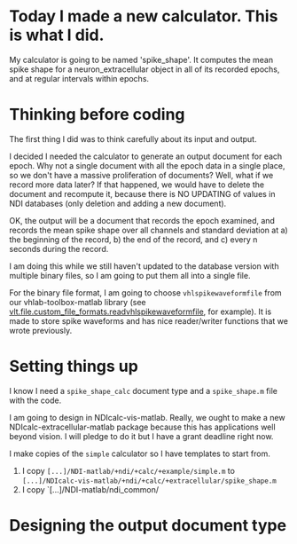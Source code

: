 # Today I made a new calculator. This is what I did.

My calculator is going to be named 'spike_shape'. It computes the mean spike shape for a neuron_extracellular object in all of its recorded epochs, and at regular intervals within epochs.

# Thinking before coding

The first thing I did was to think carefully about its input and output.

I decided I needed the calculator to generate an output document for each epoch. Why not a single document with all the epoch data in a single place, so we don't have a massive proliferation of documents? Well, what if we record more data later? If that happened, we would have to delete the document and recompute it, because there is NO UPDATING of values in NDI databases (only deletion and adding a new document).

OK, the output will be a document that records the epoch examined, and records the mean spike shape over all channels and standard deviation at a) the beginning of the record, b) the end of the record, and c) every n seconds during the record.

I am doing this while we still haven't updated to the database version with multiple binary files, so I am going to put them all into a single file.

For the binary file format, I am going to choose `vhlspikewaveformfile` from our vhlab-toolbox-matlab library (see [vlt.file.custom_file_formats.readvhlspikewaveformfile](https://github.com/VH-Lab/vhlab-toolbox-matlab/blob/master/%2Bvlt/%2Bfile/%2Bcustom_file_formats/readvhlspikewaveformfile.m), for example). It is made to store spike waveforms and has nice reader/writer functions that we wrote previously.

# Setting things up

I know I need a `spike_shape_calc` document type and a `spike_shape.m` file with the code.

I am going to design in NDIcalc-vis-matlab. Really, we ought to make a new NDIcalc-extracellular-matlab package because this has applications well beyond vision. I will pledge to do it but I have a grant deadline right now.

I make copies of the `simple` calculator so I have templates to start from.  

1. I copy `[...]/NDI-matlab/+ndi/+calc/+example/simple.m` to `[...]/NDIcalc-vis-matlab/+ndi/+calc/+extracellular/spike_shape.m`
2. I copy `[...]/NDI-matlab/ndi_common/ 

# Designing the output document type



